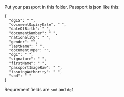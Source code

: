Put your passport in this folder.
Passport is json like this:
```
{
  "dg15": " ",
  "documentExpiryDate": " ",
  "dateOfBirth": " ",
  "documentNumber": " ",
  "nationality": " ",
  "gender": "",
  "lastName": " ",
  "documentType": "",
  "dg1": " ",
  "signature": " ",
  "firstName": " ",
  "passportImageRaw": " ",
  "issuingAuthority": " ",
  "sod": " "
}
```
Requrement fields are `sod` and `dg1`